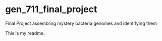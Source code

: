# gen_711_final_project
Final Project assembling mystery bacteria genomes and identifying them 


This is my readme. 
